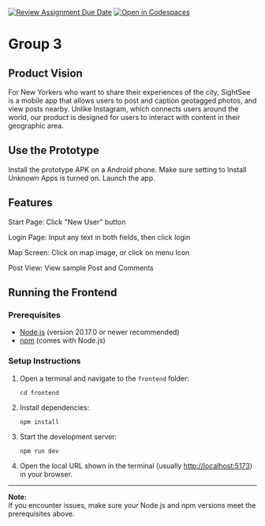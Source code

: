 [![Review Assignment Due Date](https://classroom.github.com/assets/deadline-readme-button-22041afd0340ce965d47ae6ef1cefeee28c7c493a6346c4f15d667ab976d596c.svg)](https://classroom.github.com/a/_KG6YNPd)
[![Open in Codespaces](https://classroom.github.com/assets/launch-codespace-2972f46106e565e64193e422d61a12cf1da4916b45550586e14ef0a7c637dd04.svg)](https://classroom.github.com/open-in-codespaces?assignment_repo_id=20220791)

# Group 3

## Product Vision

For New Yorkers who want to share their experiences of the city, SightSee is a mobile app that allows users to post and caption geotagged photos, and view posts nearby. Unlike Instagram, which connects users around the world, our product is designed for users to interact with content in their geographic area.

## Use the Prototype

Install the prototype APK on a Android phone. Make sure setting to Install Unknown Apps is turned on. Launch the app.

## Features

Start Page: Click "New User" button

Login Page: Input any text in both fields, then click login

Map Screen: Click on map image, or click on menu Icon

Post View: View sample Post and Comments

## Running the Frontend

### Prerequisites

- [Node.js](https://nodejs.org/) (version 20.17.0 or newer recommended)
- [npm](https://www.npmjs.com/) (comes with Node.js)

### Setup Instructions

1. Open a terminal and navigate to the `frontend` folder:
    ```
    cd frontend
    ```

2. Install dependencies:
    ```
    npm install
    ```

3. Start the development server:
    ```
    npm run dev
    ```

4. Open the local URL shown in the terminal (usually [http://localhost:5173](http://localhost:5173)) in your browser.

---

**Note:**  
If you encounter issues, make sure your Node.js and npm versions meet the prerequisites above.